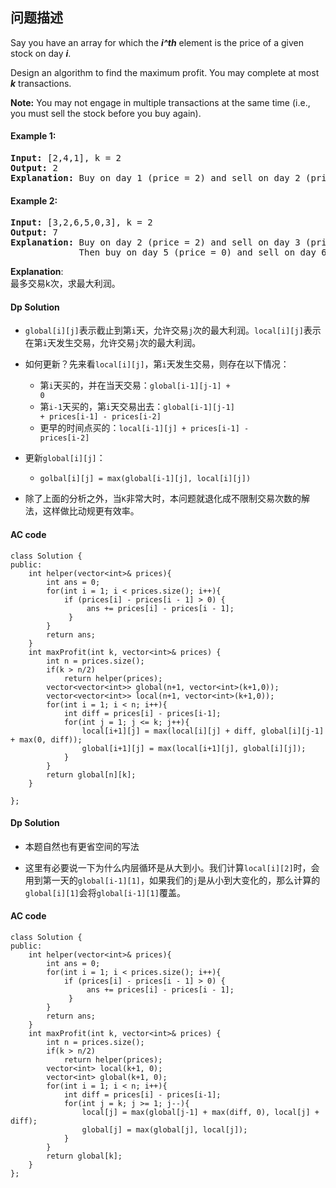 ## 问题描述

Say you have an array for which the ***i^th*** element is the price of a given stock on day ***i***.</br>

Design an algorithm to find the maximum profit. You may complete at most ***k*** transactions.

__Note:__ You may not engage in multiple transactions at the same time (i.e., you must sell the stock before you buy again).

#### Example 1:<br>
<pre><strong>Input:</strong> [2,4,1], k = 2
<strong>Output:</strong> 2
<strong>Explanation:</strong> Buy on day 1 (price = 2) and sell on day 2 (price = 4), profit = 4-2 = 2.
</pre>
#### Example 2:<br>
<pre><strong>Input:</strong> [3,2,6,5,0,3], k = 2
<strong>Output:</strong> 7
<strong>Explanation:</strong> Buy on day 2 (price = 2) and sell on day 3 (price = 6), profit = 6-2 = 4.
&nbsp;            Then buy on day 5 (price = 0) and sell on day 6 (price = 3), profit = 3-0 = 3.
</pre>

__Explanation__:<br>
最多交易k次，求最大利润。

#### Dp Solution

* <code>global[i][j]</code>表示截止到第<code>i</code>天，允许交易<code>j</code>次的最大利润。<code>local[i][j]</code>表示在第<code>i</code>天发生交易，允许交易<code>j</code>次的最大利润。

* 如何更新？先来看<code>local[i][j]</code>，第<code>i</code>天发生交易，则存在以下情况：
  * 第<code>i</code>天买的，并在当天交易：<code>global[i-1][j-1] + 0</code>
  * 第<code>i-1</code>天买的，第<code>i</code>天交易出去：<code>global[i-1][j-1] + prices[i-1] - prices[i-2]</code>
  * 更早的时间点买的：<code>local[i-1][j] + prices[i-1] - prices[i-2]</code>

* 更新<code>global[i][j]</code>：
  * <code>golbal[i][j] = max(global[i-1][j], local[i][j])</code>

* 除了上面的分析之外，当<code>K</code>非常大时，本问题就退化成不限制交易次数的解法，这样做比动规更有效率。

#### AC code

```
class Solution {
public:
    int helper(vector<int>& prices){
        int ans = 0;
        for(int i = 1; i < prices.size(); i++){
            if (prices[i] - prices[i - 1] > 0) {
                 ans += prices[i] - prices[i - 1];
             }
        }
        return ans;
    }
    int maxProfit(int k, vector<int>& prices) {
        int n = prices.size();
        if(k > n/2)
            return helper(prices);
        vector<vector<int>> global(n+1, vector<int>(k+1,0));
        vector<vector<int>> local(n+1, vector<int>(k+1,0));
        for(int i = 1; i < n; i++){
            int diff = prices[i] - prices[i-1];
            for(int j = 1; j <= k; j++){
                local[i+1][j] = max(local[i][j] + diff, global[i][j-1] + max(0, diff));
                global[i+1][j] = max(local[i+1][j], global[i][j]);
            }
        }
        return global[n][k];
    }

};
```

#### Dp Solution

* 本题自然也有更省空间的写法

* 这里有必要说一下为什么内层循环是从大到小。我们计算<code>local[i][2]</code>时，会用到第一天的<code>global[i-1][1]</code>，如果我们的<code>j</code>是从小到大变化的，那么计算的<code>global[i][1]</code>会将<code>global[i-1][1]</code>覆盖。

#### AC code

```
class Solution {
public:
    int helper(vector<int>& prices){
        int ans = 0;
        for(int i = 1; i < prices.size(); i++){
            if (prices[i] - prices[i - 1] > 0) {
                 ans += prices[i] - prices[i - 1];
             }
        }
        return ans;
    }
    int maxProfit(int k, vector<int>& prices) {
        int n = prices.size();
        if(k > n/2)
            return helper(prices);
        vector<int> local(k+1, 0);
        vector<int> global(k+1, 0);
        for(int i = 1; i < n; i++){
            int diff = prices[i] - prices[i-1];
            for(int j = k; j >= 1; j--){
                local[j] = max(global[j-1] + max(diff, 0), local[j] + diff);
                global[j] = max(global[j], local[j]);
            }
        }
        return global[k];
    }
};
```